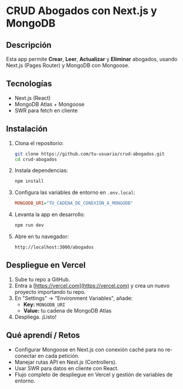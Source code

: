 # CRUD Abogados con Next.js y MongoDB

## Descripción
Esta app permite **Crear**, **Leer**, **Actualizar** y **Eliminar** abogados, usando Next.js (Pages Router) y MongoDB con Mongoose.

## Tecnologías
- Next.js (React)
- MongoDB Atlas + Mongoose
- SWR para fetch en cliente

## Instalación

1. Clona el repositorio:
   ```bash
   git clone https://github.com/tu-usuario/crud-abogados.git
   cd crud-abogados
   ```

2. Instala dependencias:
   ```bash
   npm install
   ```

3. Configura las variables de entorno en `.env.local`:
   ```ini
   MONGODB_URI="TU_CADENA_DE_CONEXIÓN_A_MONGODB"
   ```

4. Levanta la app en desarrollo:
   ```bash
   npm run dev
   ```

5. Abre en tu navegador:
   ```
   http://localhost:3000/abogados
   ```

## Despliegue en Vercel

1. Sube tu repo a GitHub.
2. Entra a [https://vercel.com](https://vercel.com) y crea un nuevo proyecto importando tu repo.
3. En "Settings" → "Environment Variables", añade:
   - **Key:** `MONGODB_URI`
   - **Value:** tu cadena de MongoDB Atlas
4. Despliega. ¡Listo!

## Qué aprendí / Retos
- Configurar Mongoose en Next.js con conexión caché para no re-conectar en cada petición.
- Manejar rutas API en Next.js (Controllers).
- Usar SWR para datos en cliente con React.
- Flujo completo de despliegue en Vercel y gestión de variables de entorno.
